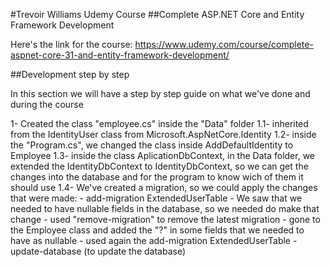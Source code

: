 #Trevoir Williams Udemy Course
##Complete ASP.NET Core and Entity Framework Development

Here's the link for the course: https://www.udemy.com/course/complete-aspnet-core-31-and-entity-framework-development/

##Development step by step

In this section we will have a step by step guide on what we've done and during the course

1- Created the class "employee.cs" inside the "Data" folder
1.1- inherited from the IdentityUser class from Microsoft.AspNetCore.Identity
1.2- inside the "Program.cs", we changed the class inside AddDefaultIdentity to Employee
1.3- inside the class AplicationDbContext, in the Data folder, we extended the IdentityDbContext to IdentityDbContext<Employee>, so we can get the changes into the database 
	 and for the program to know wich of them it should use 
1.4- We've created a migration, so we could apply the changes that were made:
	- add-migration ExtendedUserTable
	- We saw that we needed to have nullable fields in the database, so we needed do make that change
	- used "remove-migration" to remove the latest migration
	- gone to the Employee class and added the "?" in some fields that we needed to have as nullable
	- used again the add-migration ExtendedUserTable
	- update-database (to update the database)

